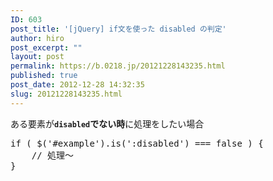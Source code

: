 ```yaml
---
ID: 603
post_title: '[jQuery] if文を使った disabled の判定'
author: hiro
post_excerpt: ""
layout: post
permalink: https://b.0218.jp/20121228143235.html
published: true
post_date: 2012-12-28 14:32:35
slug: 20121228143235.html
---
```

ある要素が<b><code>disabled</code>でない時</b>に処理をしたい場合
<!--more-->
<pre class="prettyprint linenums lang-js">
if ( $('#example').is(':disabled') === false ) {
    // 処理～
}
</pre>